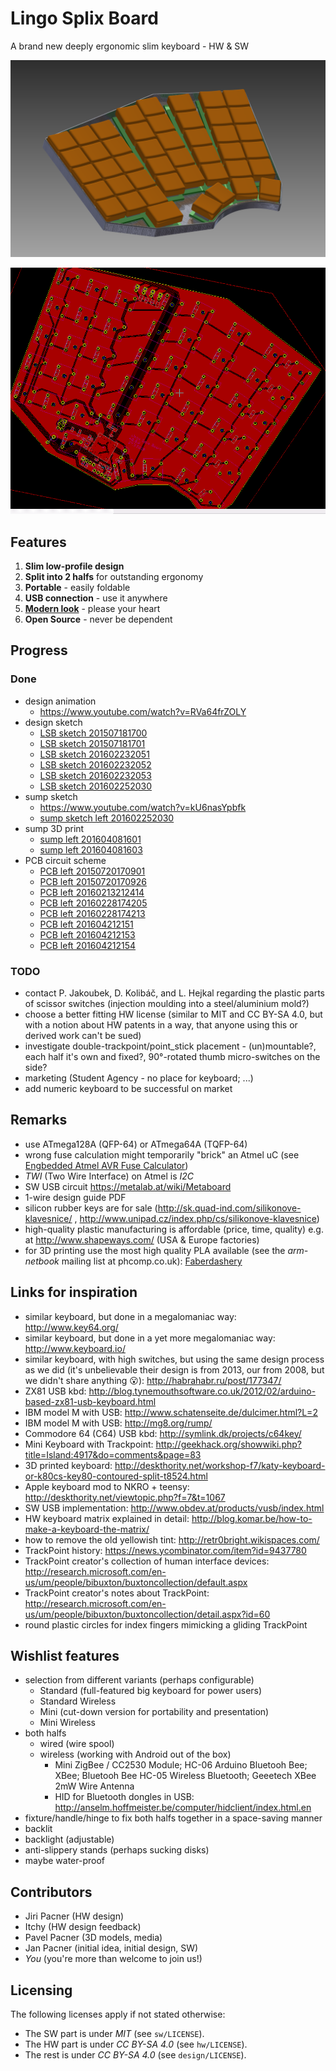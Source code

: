 # Lingo Splix Board

A brand new deeply ergonomic slim keyboard - HW &amp; SW

![overview_shot](design/model/201602252030-overview.png)

![PCB left 201604212151](hw/PR/201604212151-circuit.png)

## Features

1. **Slim low-profile design**
1. **Split into 2 halfs** for outstanding ergonomy
1. **Portable** - easily foldable
1. **USB connection** - use it anywhere
1. [**Modern look**](https://www.youtube.com/watch?v=RVa64frZOLY) - please your heart
1. **Open Source** - never be dependent

<!-- from creators of ULKL -->
<!-- has certification from the Czech Ergonomy Association -->

## Progress

### Done

* design animation
    * https://www.youtube.com/watch?v=RVa64frZOLY
* design sketch
    * [LSB sketch 201507181700](design/model/201507181700-overview.png)
    * [LSB sketch 201507181701](design/model/201507181701-overview.png)
    * [LSB sketch 201602232051](design/model/201602232051-overview-no_caps.png)
    * [LSB sketch 201602232052](design/model/201602232052-overview.png)
    * [LSB sketch 201602232053](design/model/201602232053-overview.png)
    * [LSB sketch 201602252030](design/model/201602252030-overview.png)
* sump sketch
    * https://www.youtube.com/watch?v=kU6nasYpbfk
    * [sump sketch left 201602252030](hw/PR/201602252030-sump.png)
* sump 3D print
    * [sump left 201604081601](hw/PR/201604081601-left_sump_3D_printed.jpg)
    * [sump left 201604081603](hw/PR/201604081603-left_sump_3D_printed.jpg)
* PCB circuit scheme
    * [PCB left 20150720170901](hw/PR/20150720170901-screenshot.png)
    * [PCB left 20150720170926](hw/PR/20150720170926-screenshot.png)
    * [PCB left 20160213212414](hw/PR/2016-02-13_212414-screenshot.png)
    * [PCB left 20160228174205](hw/PR/20160228174205-circuit.png)
    * [PCB left 20160228174213](hw/PR/20160228174213-circuit.png)
    * [PCB left 201604212151](hw/PR/201604212151-circuit.png)
    * [PCB left 201604212153](hw/PR/201604212153-circuit.png)
    * [PCB left 201604212154](hw/PR/201604212154-circuit.png)

### TODO

* contact P. Jakoubek, D. Kolibáč, and L. Hejkal regarding the plastic parts of scissor switches (injection moulding into a steel/aluminium mold?)
* choose a better fitting HW license (similar to MIT and CC BY-SA 4.0, but with a notion about HW patents in a way, that anyone using this or derived work can't be sued)
* investigate double-trackpoint/point_stick placement - (un)mountable?, each half it's own and fixed?, 90°-rotated thumb micro-switches on the side?
* marketing (Student Agency - no place for keyboard; ...)
* add numeric keyboard to be successful on market

## Remarks

* use ATmega128A (QFP-64) or ATmega64A (TQFP-64)
* wrong fuse calculation might temporarily "brick" an Atmel uC (see [Engbedded Atmel AVR Fuse Calculator](http://www.engbedded.com/fusecalc/ ))
* *TWI* (Two Wire Interface) on Atmel is *I2C*
* SW USB circuit https://metalab.at/wiki/Metaboard
* 1-wire design guide PDF
* silicon rubber keys are for sale (http://sk.quad-ind.com/silikonove-klavesnice/ , http://www.unipad.cz/index.php/cs/silikonove-klavesnice)
* high-quality plastic manufacturing is affordable (price, time, quality) e.g. at http://www.shapeways.com/ (USA & Europe factories)
* for 3D printing use the most high quality PLA available (see the *arm-netbook* mailing list at phcomp.co.uk): [Faberdashery](http://www.faberdashery.co.uk/tag/pla/ )

## Links for inspiration

* similar keyboard, but done in a megalomaniac way: http://www.key64.org/
* similar keyboard, but done in a yet more megalomaniac way: http://www.keyboard.io/
* similar keyboard, with high switches, but using the same design process as we did (it's unbelievable their design is from 2013, our from 2008, but we didn't share anything :open_mouth:): http://habrahabr.ru/post/177347/
* ZX81 USB kbd: http://blog.tynemouthsoftware.co.uk/2012/02/arduino-based-zx81-usb-keyboard.html
* IBM model M with USB: http://www.schatenseite.de/dulcimer.html?L=2
* IBM model M with USB: http://mg8.org/rump/
* Commodore 64 (C64) USB kbd: http://symlink.dk/projects/c64key/
* Mini Keyboard with Trackpoint: http://geekhack.org/showwiki.php?title=Island:4917&do=comments&page=83
* 3D printed keyboard: http://deskthority.net/workshop-f7/katy-keyboard-or-k80cs-key80-contoured-split-t8524.html
* Apple keyboard mod to NKRO + teensy: http://deskthority.net/viewtopic.php?f=7&t=1067
* SW USB implementation: http://www.obdev.at/products/vusb/index.html
* HW keyboard matrix explained in detail: http://blog.komar.be/how-to-make-a-keyboard-the-matrix/
* how to remove the old yellowish tint: http://retr0bright.wikispaces.com/
* TrackPoint history: https://news.ycombinator.com/item?id=9437780
* TrackPoint creator's collection of human interface devices: http://research.microsoft.com/en-us/um/people/bibuxton/buxtoncollection/default.aspx
* TrackPoint creator's notes about TrackPoint: http://research.microsoft.com/en-us/um/people/bibuxton/buxtoncollection/detail.aspx?id=60
* round plastic circles for index fingers mimicking a gliding TrackPoint

## Wishlist features

* selection from different variants (perhaps configurable)
    * Standard (full-featured big keyboard for power users)
    * Standard Wireless
    * Mini (cut-down version for portability and presentation)
    * Mini Wireless
* both halfs
    * wired (wire spool)
    * wireless (working with Android out of the box)
        * Mini ZigBee / CC2530 Module; HC-06 Arduino Bluetooh Bee; XBee; Bluetooh Bee HC-05 Wireless Bluetooth; Geeetech XBee 2mW Wire Antenna
        * HID for Bluetooth dongles in USB: http://anselm.hoffmeister.be/computer/hidclient/index.html.en
* fixture/handle/hinge to fix both halfs together in a space-saving manner
* backlit
* backlight (adjustable)
* anti-slippery stands (perhaps sucking disks)
* maybe water-proof

## Contributors

* Jiri Pacner (HW design)
* Itchy (HW design feedback)
* Pavel Pacner (3D models, media)
* Jan Pacner (initial idea, initial design, SW)
* *You* (you're more than welcome to join us!)

## Licensing

The following licenses apply if not stated otherwise:

* The SW part is under *MIT* (see `sw/LICENSE`).
* The HW part is under *CC BY-SA 4.0* (see `hw/LICENSE`).
* The rest is under *CC BY-SA 4.0* (see `design/LICENSE`).
